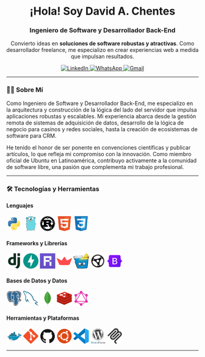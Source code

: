 <div align="center">

  <h1 style="border-bottom: none;">
    <b>¡Hola! Soy David A. Chentes</b>
  </h1>

  <h3>
    <b>Ingeniero de Software y Desarrollador Back-End</b>
  </h3>
</div>

<p align="center">
  Convierto ideas en <b>soluciones de software robustas y atractivas</b>. Como desarrollador freelance, me especializo en crear experiencias web a medida que impulsan resultados.
</p>

<div align="center">
  <a href="http://linkedin.com/in/david-alejandro-chentes-ramos" target="_blank" rel="noopener noreferrer">
    <img src="https://img.shields.io/badge/LinkedIn-0077B5?style=for-the-badge&logo=linkedin&logoColor=white" alt="LinkedIn">
  </a>
  <a href="httpswa.me/5354214040" target="_blank" rel="noopener noreferrer">
    <img src="https://img.shields.io/badge/WhatsApp-25D366?style=for-the-badge&logo=whatsapp&logoColor=white" alt="WhatsApp">
  </a>
  <a href="mailto:davidalejandrochentes@gmail.com">
    <img src="https://img.shields.io/badge/Gmail-D14836?style=for-the-badge&logo=gmail&logoColor=white" alt="Gmail">
  </a>
</div>

---

### 👨‍💻 Sobre Mí

Como Ingeniero de Software y Desarrollador Back-End, me especializo en la arquitectura y construcción de la lógica del lado del servidor que impulsa aplicaciones robustas y escalables. Mi experiencia abarca desde la gestión remota de sistemas de adquisición de datos, desarrollo de la lógica de negocio para casinos y redes sociales, hasta la creación de ecosistemas de software para CRM. 

He tenido el honor de ser ponente en convenciones científicas y publicar artículos, lo que refleja mi compromiso con la innovación. Como miembro oficial de Ubuntu en Latinoamérica, contribuyo activamente a la comunidad de software libre, una pasión que complementa mi trabajo profesional. 

---

### 🛠️ Tecnologías y Herramientas

<div>
  <h4><b>Lenguajes</b></h4>
  <p>
    <img src="svg/python-original.svg" alt="Python" width="40" height="40"/>
    <img src="svg/Go.svg" alt="Go" width="40" height="40"/>
    <img src="svg/rust-original.svg" alt="Rust" width="40" height="40"/>
    <img src="svg/html5-original.svg" alt="HTML5" width="40" height="40"/>
    <img src="svg/css3-original.svg" alt="CSS3" width="40" height="40"/>
  </p>
  <h4><b>Frameworks y Librerías</b></h4>
  <p>
    <img src="svg/django-plain.svg" alt="Django" width="40" height="40"/>
    <img src="svg/fastapi-original.svg" alt="FastAPI" width="40" height="40"/>
    <img src="svg/reflex.png" alt="Reflex" width="40" height="40"/>
    <img src="svg/streamlit-plain.svg" alt="Streamlit" width="40" height="40"/>
    <img src="svg/gin.png" alt="Gin" width="40" height="40"/>
    <img src="svg/actix.png" alt="Actix" width="40" height="40"/>
    <img src="svg/bootstrap-original.svg" alt="Bootstrap" width="40" height="40"/>
  </p>
  <h4><b>Bases de Datos y Datos</b></h4>
  <p>
    <img src="svg/postgresql-original.svg" alt="PostgreSQL" width="40" height="40"/>
    <img src="svg/mysql-original.svg" alt="MySQL" width="40" height="40"/>
    <img src="svg/mongodb-original.svg" alt="MongoDB" width="40" height="40"/>
    <img src="svg/Redis.svg" alt="Redis" width="40" height="40"/>
    <img src="svg/GraphQL.svg" alt="GraphQL" width="40" height="40"/>
  </p>
  <h4><b>Herramientas y Plataformas</b></h4>
  <p>
    <img src="svg/docker-original.svg" alt="Docker" width="40" height="40"/>
    <img src="svg/git-original.svg" alt="Git" width="40" height="40"/>
    <img src="svg/github-original.svg" alt="GitHub" width="40" height="40"/>
    <img src="svg/Ubuntu.svg" alt="Ubuntu" width="40" height="40"/>
    <img src="svg/vscode-original.svg" alt="VS Code" width="40" height="40"/>
    <img src="svg/wordpress-original.svg" alt="WordPress" width="40" height="40"/>
    <img src="svg/mcp.svg" alt="MCP" width="40" height="40"/>
  </p>
</div>

---
